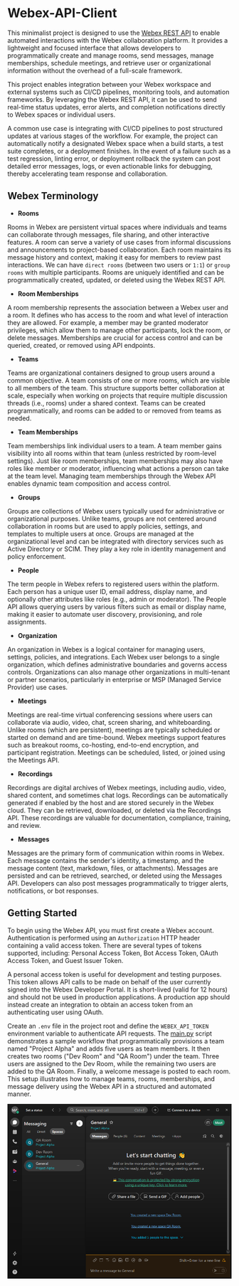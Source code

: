 
# Webex-API-Client

This minimalist project is designed to use the [Webex REST API](https://developer.webex.com/docs/basics) to enable automated interactions with the Webex collaboration platform. It provides a lightweight and focused interface that allows developers to programmatically create and manage rooms, send messages, manage memberships, schedule meetings, and retrieve user or organizational information without the overhead of a full-scale framework.

This project enables integration between your Webex workspace and external systems such as CI/CD pipelines, monitoring tools, and automation frameworks. By leveraging the Webex REST API, it can be used to send real-time status updates, error alerts, and completion notifications directly to Webex spaces or individual users.

A common use case is integrating with CI/CD pipelines to post structured updates at various stages of the workflow. For example, the project can automatically notify a designated Webex space when a build starts, a test suite completes, or a deployment finishes. In the event of a failure such as a test regression, linting error, or deployment rollback the system can post detailed error messages, logs, or even actionable links for debugging, thereby accelerating team response and collaboration.

## Webex Terminology

- **Rooms**

Rooms in Webex are persistent virtual spaces where individuals and teams can collaborate through messages, file sharing, and other interactive features. A room can serve a variety of use cases from informal discussions and announcements to project-based collaboration. Each room maintains its message history and context, making it easy for members to review past interactions. We can have `direct rooms` (between two users or `1:1`) or `group rooms` with multiple participants. Rooms are uniquely identified and can be programmatically created, updated, or deleted using the Webex REST API.

- **Room Memberships**

A room membership represents the association between a Webex user and a room. It defines who has access to the room and what level of interaction they are allowed. For example, a member may be granted moderator privileges, which allow them to manage other participants, lock the room, or delete messages. Memberships are crucial for access control and can be queried, created, or removed using API endpoints.

- **Teams**

Teams are organizational containers designed to group users around a common objective. A team consists of one or more rooms, which are visible to all members of the team. This structure supports better collaboration at scale, especially when working on projects that require multiple discussion threads (i.e., rooms) under a shared context. Teams can be created programmatically, and rooms can be added to or removed from teams as needed.

- **Team Memberships**

Team memberships link individual users to a team. A team member gains visibility into all rooms within that team (unless restricted by room-level settings). Just like room memberships, team memberships may also have roles like member or moderator, influencing what actions a person can take at the team level. Managing team memberships through the Webex API enables dynamic team composition and access control.

- **Groups**

Groups are collections of Webex users typically used for administrative or organizational purposes. Unlike teams, groups are not centered around collaboration in rooms but are used to apply policies, settings, and templates to multiple users at once. Groups are managed at the organizational level and can be integrated with directory services such as Active Directory or SCIM. They play a key role in identity management and policy enforcement.

- **People**

The term people in Webex refers to registered users within the platform. Each person has a unique user ID, email address, display name, and optionally other attributes like roles (e.g., admin or moderator). The People API allows querying users by various filters such as email or display name, making it easier to automate user discovery, provisioning, and role assignments.

- **Organization**

An organization in Webex is a logical container for managing users, settings, policies, and integrations. Each Webex user belongs to a single organization, which defines administrative boundaries and governs access controls. Organizations can also manage other organizations in multi-tenant or partner scenarios, particularly in enterprise or MSP (Managed Service Provider) use cases.

- **Meetings**

Meetings are real-time virtual conferencing sessions where users can collaborate via audio, video, chat, screen sharing, and whiteboarding. Unlike rooms (which are persistent), meetings are typically scheduled or started on demand and are time-bound. Webex meetings support features such as breakout rooms, co-hosting, end-to-end encryption, and participant registration. Meetings can be scheduled, listed, or joined using the Meetings API.

- **Recordings**

Recordings are digital archives of Webex meetings, including audio, video, shared content, and sometimes chat logs. Recordings can be automatically generated if enabled by the host and are stored securely in the Webex cloud. They can be retrieved, downloaded, or deleted via the Recordings API. These recordings are valuable for documentation, compliance, training, and review.

- **Messages**

Messages are the primary form of communication within rooms in Webex. Each message contains the sender's identity, a timestamp, and the message content (text, markdown, files, or attachments). Messages are persisted and can be retrieved, searched, or deleted using the Messages API. Developers can also post messages programmatically to trigger alerts, notifications, or bot responses.

## Getting Started

To begin using the Webex API, you must first create a Webex account. Authentication is performed using an `Authorization` HTTP header containing a valid access token. There are several types of tokens supported, including: Personal Access Token, Bot Access Token, OAuth Access Token, and Guest Issuer Token.

A personal access token is useful for development and testing purposes. This token allows API calls to be made on behalf of the user currently signed into the Webex Developer Portal. It is short-lived (valid for 12 hours) and should not be used in production applications. A production app should instead create an integration to obtain an access token from an authenticating user using OAuth.

Create an `.env` file in the project root and define the `WEBEX_API_TOKEN` environment variable to authenticate API requests. The [main.py](./main.py) script demonstrates a sample workflow that programmatically provisions a team named "Project Alpha" and adds five users as team members. It then creates two rooms ("Dev Room" and "QA Room") under the team. Three users are assigned to the Dev Room, while the remaining two users are added to the QA Room. Finally, a welcome message is posted to each room. This setup illustrates how to manage teams, rooms, memberships, and message delivery using the Webex API in a structured and automated manner.

<img src="pics/webex_example.png" alt="segment" width="800">
